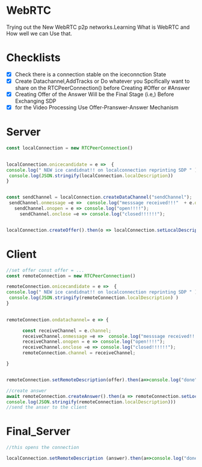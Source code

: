 # WebRTC
Trying out the New WebRTC p2p networks.Learning What is WebRTC and How well we can Use that.

# Checklists
- [x] Check there is a connection stable on the iceconnction State
- [x] Create Datachannel,AddTracks or Do whatever you Spcifically want to share on the RTCPeerConnection() before Creating #Offer or #Answer
- [x] Creating Offer of the Answer Will be the Final Stage (i.e,) Before Exchanging SDP
- [x] for the Video Processing Use Offer-Pranswer-Answer Mechanism 

# Server
```js
const localConnection = new RTCPeerConnection()
 

localConnection.onicecandidate = e =>  {
console.log(" NEW ice candidnat!! on localconnection reprinting SDP " )
 console.log(JSON.stringify(localConnection.localDescription))
}


const sendChannel = localConnection.createDataChannel("sendChannel");
 sendChannel.onmessage =e =>  console.log("messsage received!!!"  + e.data )
   sendChannel.onopen = e => console.log("open!!!!");
     sendChannel.onclose =e => console.log("closed!!!!!!");


localConnection.createOffer().then(o => localConnection.setLocalDescription(o) )
```

# Client
```js
//set offer const offer = ...
const remoteConnection = new RTCPeerConnection()

remoteConnection.onicecandidate = e =>  {
console.log(" NEW ice candidnat!! on localconnection reprinting SDP " )
 console.log(JSON.stringify(remoteConnection.localDescription) )
}

 
remoteConnection.ondatachannel= e => {

      const receiveChannel = e.channel;
      receiveChannel.onmessage =e =>  console.log("messsage received!!!"  + e.data )
      receiveChannel.onopen = e => console.log("open!!!!");
      receiveChannel.onclose =e => console.log("closed!!!!!!");
      remoteConnection.channel = receiveChannel;

}


remoteConnection.setRemoteDescription(offer).then(a=>console.log("done"))

//create answer
await remoteConnection.createAnswer().then(a => remoteConnection.setLocalDescription(a)).then(a=>
console.log(JSON.stringify(remoteConnection.localDescription)))
//send the anser to the client
```

# Final_Server
```js
//this opens the connection

localConnection.setRemoteDescription (answer).then(a=>console.log("done"))
```
